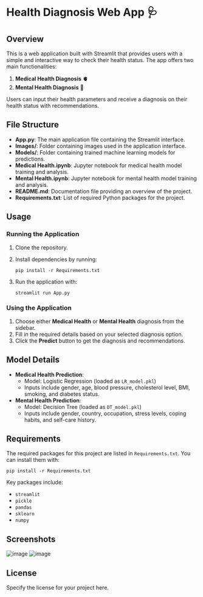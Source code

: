 Health Diagnosis Web App 🩺
===========================

Overview
--------

This is a web application built with Streamlit that provides users with a simple and interactive way to check their health status. The app offers two main functionalities:

1.  **Medical Health Diagnosis** 🫀
2.  **Mental Health Diagnosis** 🧠

Users can input their health parameters and receive a diagnosis on their health status with recommendations.

File Structure
--------------

-   **App.py**: The main application file containing the Streamlit interface.
-   **Images/**: Folder containing images used in the application interface.
-   **Models/**: Folder containing trained machine learning models for predictions.
-   **Medical Health.ipynb**: Jupyter notebook for medical health model training and analysis.
-   **Mental Health.ipynb**: Jupyter notebook for mental health model training and analysis.
-   **README.md**: Documentation file providing an overview of the project.
-   **Requirements.txt**: List of required Python packages for the project.

Usage
-----

### Running the Application

1.  Clone the repository.
2.  Install dependencies by running:

    ```
    pip install -r Requirements.txt
    ```

4.  Run the application with:

    ```
    streamlit run App.py
    ```

### Using the Application

1.  Choose either **Medical Health** or **Mental Health** diagnosis from the sidebar.
2.  Fill in the required details based on your selected diagnosis option.
3.  Click the **Predict** button to get the diagnosis and recommendations.

Model Details
-------------

-   **Medical Health Prediction**:
    -   Model: Logistic Regression (loaded as `LR_model.pkl`)
    -   Inputs include gender, age, blood pressure, cholesterol level, BMI, smoking, and diabetes status.
-   **Mental Health Prediction**:
    -   Model: Decision Tree (loaded as `DT_model.pkl`)
    -   Inputs include gender, country, occupation, stress levels, coping habits, and self-care history.

Requirements
------------

The required packages for this project are listed in `Requirements.txt`. You can install them with:


```
pip install -r Requirements.txt
```

Key packages include:

-   `streamlit`
-   `pickle`
-   `pandas`
-   `sklearn`
-   `numpy`

Screenshots
-----------

![image](https://github.com/user-attachments/assets/c3d19660-cf8f-464e-8d8b-626e043a2bd1)
![image](https://github.com/user-attachments/assets/b800c3e5-df6c-4375-9cf1-04b9b5ae5076)



License
-------

Specify the license for your project here.
